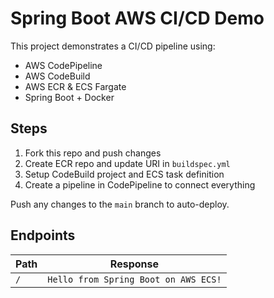 # Spring Boot AWS CI/CD Demo

This project demonstrates a CI/CD pipeline using:
- AWS CodePipeline
- AWS CodeBuild
- AWS ECR & ECS Fargate
- Spring Boot + Docker

## Steps

1. Fork this repo and push changes
2. Create ECR repo and update URI in `buildspec.yml`
3. Setup CodeBuild project and ECS task definition
4. Create a pipeline in CodePipeline to connect everything

Push any changes to the `main` branch to auto-deploy.

## Endpoints

| Path | Response |
|------|----------|
| `/`  | `Hello from Spring Boot on AWS ECS!` |